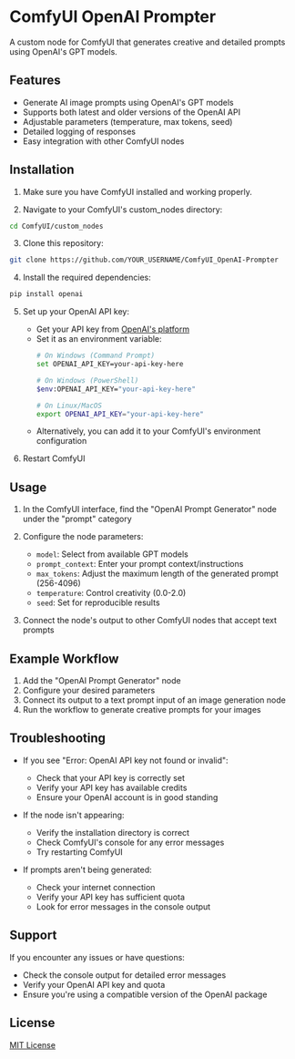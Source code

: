 # ComfyUI OpenAI Prompter

A custom node for ComfyUI that generates creative and detailed prompts using OpenAI's GPT models.

## Features

- Generate AI image prompts using OpenAI's GPT models
- Supports both latest and older versions of the OpenAI API
- Adjustable parameters (temperature, max tokens, seed)
- Detailed logging of responses
- Easy integration with other ComfyUI nodes

## Installation

1. Make sure you have ComfyUI installed and working properly.

2. Navigate to your ComfyUI's custom_nodes directory:
```bash
cd ComfyUI/custom_nodes
```

3. Clone this repository:
```bash
git clone https://github.com/YOUR_USERNAME/ComfyUI_OpenAI-Prompter
```

4. Install the required dependencies:
```bash
pip install openai
```

5. Set up your OpenAI API key:
   - Get your API key from [OpenAI's platform](https://platform.openai.com/api-keys)
   - Set it as an environment variable:
     ```bash
     # On Windows (Command Prompt)
     set OPENAI_API_KEY=your-api-key-here

     # On Windows (PowerShell)
     $env:OPENAI_API_KEY="your-api-key-here"

     # On Linux/MacOS
     export OPENAI_API_KEY="your-api-key-here"
     ```
   - Alternatively, you can add it to your ComfyUI's environment configuration

6. Restart ComfyUI

## Usage

1. In the ComfyUI interface, find the "OpenAI Prompt Generator" node under the "prompt" category

2. Configure the node parameters:
   - `model`: Select from available GPT models
   - `prompt_context`: Enter your prompt context/instructions
   - `max_tokens`: Adjust the maximum length of the generated prompt (256-4096)
   - `temperature`: Control creativity (0.0-2.0)
   - `seed`: Set for reproducible results

3. Connect the node's output to other ComfyUI nodes that accept text prompts

## Example Workflow

1. Add the "OpenAI Prompt Generator" node
2. Configure your desired parameters
3. Connect its output to a text prompt input of an image generation node
4. Run the workflow to generate creative prompts for your images

## Troubleshooting

- If you see "Error: OpenAI API key not found or invalid":
  - Check that your API key is correctly set
  - Verify your API key has available credits
  - Ensure your OpenAI account is in good standing

- If the node isn't appearing:
  - Verify the installation directory is correct
  - Check ComfyUI's console for any error messages
  - Try restarting ComfyUI

- If prompts aren't being generated:
  - Check your internet connection
  - Verify your API key has sufficient quota
  - Look for error messages in the console output

## Support

If you encounter any issues or have questions:
- Check the console output for detailed error messages
- Verify your OpenAI API key and quota
- Ensure you're using a compatible version of the OpenAI package

## License

[MIT License](LICENSE) 